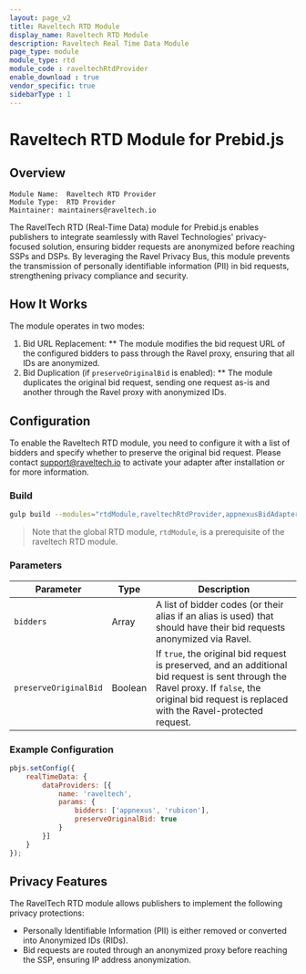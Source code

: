 ```yaml
---
layout: page_v2
title: Raveltech RTD Module
display_name: Raveltech RTD Module
description: Raveltech Real Time Data Module
page_type: module
module_type: rtd
module_code : raveltechRtdProvider
enable_download : true
vendor_specific: true
sidebarType : 1
---
```


# Raveltech RTD Module for Prebid.js

## Overview

```text
Module Name:  Raveltech RTD Provider
Module Type:  RTD Provider
Maintainer: maintainers@raveltech.io
```

The RavelTech RTD (Real-Time Data) module for Prebid.js enables publishers to integrate seamlessly with Ravel Technologies' privacy-focused solution, ensuring bidder requests are anonymized before reaching SSPs and DSPs. By leveraging the Ravel Privacy Bus, this module prevents the transmission of personally identifiable information (PII) in bid requests, strengthening privacy compliance and security.

## How It Works

The module operates in two modes:

1. Bid URL Replacement:
** The module modifies the bid request URL of the configured bidders to pass through the Ravel proxy, ensuring that all IDs are anonymized.
2. Bid Duplication (if `preserveOriginalBid` is enabled):
** The module duplicates the original bid request, sending one request as-is and another through the Ravel proxy with anonymized IDs.


## Configuration

To enable the Raveltech RTD module, you need to configure it with a list of bidders and specify whether to preserve the original bid request.
Please contact <support@raveltech.io> to activate your adapter after installation or for more information.

### Build
```bash
gulp build --modules="rtdModule,raveltechRtdProvider,appnexusBidAdapter,..."  
```

> Note that the global RTD module, `rtdModule`, is a prerequisite of the raveltech RTD module.

### Parameters

| Parameter           | Type    | Description |
|--------------------|--------|-------------|
| `bidders`         | Array  | A list of bidder codes (or their alias if an alias is used) that should have their bid requests anonymized via Ravel. |
| `preserveOriginalBid` | Boolean | If `true`, the original bid request is preserved, and an additional bid request is sent through the Ravel proxy. If `false`, the original bid request is replaced with the Ravel-protected request. |

### Example Configuration

```javascript
pbjs.setConfig({
    realTimeData: {
        dataProviders: [{
            name: 'raveltech',
            params: {
                bidders: ['appnexus', 'rubicon'],
                preserveOriginalBid: true
            }
        }]
    }
});
```

## Privacy Features

The RavelTech RTD module allows publishers to implement the following privacy protections:

- Personally Identifiable Information (PII) is either removed or converted into Anonymized IDs (RIDs).
- Bid requests are routed through an anonymized proxy before reaching the SSP, ensuring IP address anonymization.

